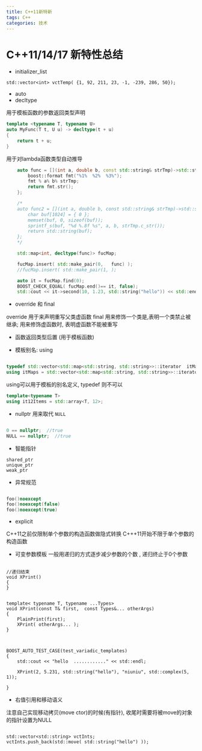 ```yaml
---
title: C++11新特新
tags: C++
categories: 技术
---
```


# C++11/14/17 新特性总结


- initializer_list

```
std::vector<int> vctTemp( {1, 92, 211, 23, -1, -239, 286, 50});
```






- auto 
- decltype

用于模板函数的参数返回类型声明
```cpp
template <typename T, typename U>
auto MyFunc(T t, U u) -> decltype(t + u)
{
	return t + u;
}

```

用于对lambda函数类型自动推导

```cpp
	auto func = [](int a, double b, const std::string& strTmp)->std::string {
		boost::format fmt("%1%  %2%  %3%");
		fmt % a% b% strTmp;
		return fmt.str();
	};

	/*
	auto func2 = [](int a, double b, const std::string& strTmp)->std::string {
		char buf[1024] = { 0 };
		memset(buf, 0, sizeof(buf));
		sprintf_s(buf, "%d %.8f %s", a, b, strTmp.c_str());
		return std::string(buf);
	};
	*/

	std::map<int, decltype(func)> fucMap;

	fucMap.insert( std::make_pair(0,   func) );
	//fucMap.insert( std::make_pair(1, );

	auto it = fucMap.find(0);
	BOOST_CHECK_EQUAL( fucMap.end()== it, false);
	std::cout << it->second(10, 1.23, std::string("hello")) << std::endl;

```

- override 和 final

override 用于来声明重写父类虚函数
final 用来修饰一个类是,表明一个类禁止被继承; 用来修饰虚函数时, 表明虚函数不能被重写




- 函数返回类型后置 (用于模板函数)

- 模板别名:  using

```cpp

typedef std::vector<std::map<std::string, std::string>>::iterator  itMaps;
using itMaps = std::vector<std::map<std::string, std::string>>::iterator  ;

```

using可以用于模板的别名定义, typedef 则不可以
```cpp
template<typename T>
using it12Items = std::array<T, 12>;   

```


- nullptr
用来取代  `NULL`
```cpp

0 == nullptr;  //true
NULL == nullptr;  //true


```


- 智能指针

```
shared_ptr
unique_ptr
weak_ptr
```



- 异常规范  

```cpp

foo()noexcept
foo()noexcept(false)
foo()noexcept(true)


```


- explicit

C++11之前仅限制单个参数的构造函数做隐式转换
C+++11开始不限于单个参数的构造函数



- 可变参数模板
一般用递归的方式逐步减少参数的个数 , 递归终止于0个参数

```

//递归结束
void XPrint()
{
}


template< typename T, typename ...Types>
void XPrint(const T& first,  const Types&... otherArgs)
{
	PlainPrint(first);
	XPrint( otherArgs... );
}



BOOST_AUTO_TEST_CASE(test_variadic_templates)
{
	std::cout << "hello  ............" << std::endl;

	XPrint(2, 5.231, std::string("hello"), "niuniu", std::complex(5, 1));

}

```


- 右值引用和移动语义

注意自己实现移动拷贝(move ctor)的时候(有指针), 收尾时需要将被move的对象的指针设置为NULL

```

std::vector<std::string> vctInts;
vctInts.push_back(std::move( std::string("hello") ));

```

